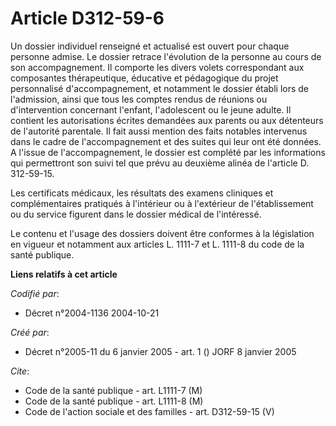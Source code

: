 # Article D312-59-6

Un dossier individuel renseigné et actualisé est ouvert pour chaque personne admise. Le dossier retrace l'évolution de la
personne au cours de son accompagnement. Il comporte les divers volets correspondant aux composantes thérapeutique, éducative
et pédagogique du projet personnalisé d'accompagnement, et notamment le dossier établi lors de l'admission, ainsi que tous
les comptes rendus de réunions ou d'intervention concernant l'enfant, l'adolescent ou le jeune adulte. Il contient les
autorisations écrites demandées aux parents ou aux détenteurs de l'autorité parentale. Il fait aussi mention des faits
notables intervenus dans le cadre de l'accompagnement et des suites qui leur ont été données. A l'issue de l'accompagnement,
le dossier est complété par les informations qui permettront son suivi tel que prévu au deuxième alinéa de l'article D.
312-59-15.

Les certificats médicaux, les résultats des examens cliniques et complémentaires pratiqués à l'intérieur ou à l'extérieur de
l'établissement ou du service figurent dans le dossier médical de l'intéressé.

Le contenu et l'usage des dossiers doivent être conformes à la législation en vigueur et notamment aux articles L. 1111-7 et
L. 1111-8 du code de la santé publique.

**Liens relatifs à cet article**

_Codifié par_:

  - Décret n°2004-1136 2004-10-21

_Créé par_:

  - Décret n°2005-11 du 6 janvier 2005 - art. 1 () JORF 8 janvier 2005

_Cite_:

  - Code de la santé publique - art. L1111-7 (M)
  - Code de la santé publique - art. L1111-8 (M)
  - Code de l'action sociale et des familles - art. D312-59-15 (V)
